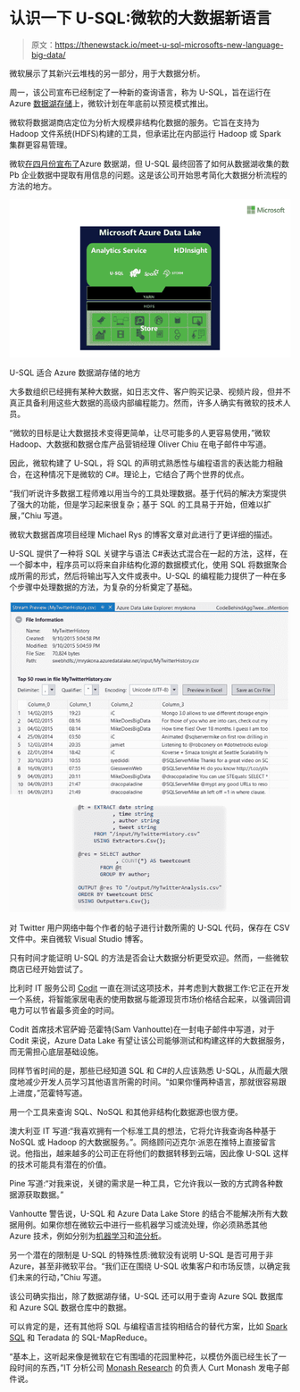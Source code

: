 # 认识一下 U-SQL:微软的大数据新语言

> 原文：<https://thenewstack.io/meet-u-sql-microsofts-new-language-big-data/>

微软展示了其新兴云堆栈的另一部分，用于大数据分析。

周一，该公司宣布已经制定了一种新的查询语言，称为 U-SQL，旨在运行在 Azure [数据湖存储](https://azure.microsoft.com/en-us/solutions/data-lake/)上，微软计划在年底前以预览模式推出。

微软将数据湖商店定位为分析大规模非结构化数据的服务。它旨在支持为 Hadoop 文件系统(HDFS)构建的工具，但承诺比在内部运行 Hadoop 或 Spark 集群更容易管理。

微软[在四月份宣布了](https://azure.microsoft.com/en-us/blog/introducing-azure-data-lake/)Azure 数据湖，但 U-SQL 最终回答了如何从数据湖收集的数 Pb 企业数据中提取有用信息的问题。这是该公司开始思考简化大数据分析流程的方法的地方。

![Where U-SQL fits in to the Azure Data Lake Store](img/750f9096efb4a61b747ad984b8ab50ef.png)

U-SQL 适合 Azure 数据湖存储的地方

大多数组织已经拥有某种大数据，如日志文件、客户购买记录、视频片段，但并不真正具备利用这些大数据的高级内部编程能力。然而，许多人确实有微软的技术人员。

“微软的目标是让大数据技术变得更简单，让尽可能多的人更容易使用，”微软 Hadoop、大数据和数据仓库产品营销经理 Oliver Chiu 在电子邮件中写道。

因此，微软构建了 U-SQL，将 SQL 的声明式熟悉性与编程语言的表达能力相融合，在这种情况下是微软的 C#。理论上，它结合了两个世界的优点。

“我们听说许多数据工程师难以用当今的工具处理数据。基于代码的解决方案提供了强大的功能，但是学习起来很复杂；基于 SQL 的工具易于开始，但难以扩展，”Chiu 写道。

微软大数据首席项目经理 Michael Rys 的博客文章对此进行了更详细的描述。

U-SQL 提供了一种将 SQL 关键字与语法 C#表达式混合在一起的方法，这样，在一个脚本中，程序员可以将来自非结构化源的数据模式化，使用 SQL 将数据聚合成所需的形式，然后将输出写入文件或表中。U-SQL 的编程能力提供了一种在多个步骤中处理数据的方法，为复杂的分析奠定了基础。

![The U-SQL code needed to count posts of each author in a Twitter user network, as saved in a CSV file. From the Microsoft Visual Studio blog.](img/1fe9cd0c123152771756aa7f5f4236d0.png)

对 Twitter 用户网络中每个作者的帖子进行计数所需的 U-SQL 代码，保存在 CSV 文件中。来自微软 Visual Studio 博客。

只有时间才能证明 U-SQL 的方法是否会让大数据分析更受欢迎。然而，一些微软商店已经开始尝试了。

比利时 IT 服务公司 [Codit](http://www.codit.eu/) 一直在测试这项技术，并考虑到大数据工作:它正在开发一个系统，将智能家居电表的使用数据与能源现货市场价格结合起来，以强调回调电力可以节省最多资金的时间。

Codit 首席技术官萨姆·范霍特(Sam Vanhoutte)在一封电子邮件中写道，对于 Codit 来说，Azure Data Lake 有望让该公司能够测试和构建这样的大数据服务，而无需担心底层基础设施。

同样节省时间的是，那些已经知道 SQL 和 C#的人应该熟悉 U-SQL，从而最大限度地减少开发人员学习其他语言所需的时间。“如果你懂两种语言，那就很容易跟上进度，”范霍特写道。

用一个工具来查询 SQL、NoSQL 和其他非结构化数据源也很方便。

澳大利亚 IT 写道:“我喜欢拥有一个标准工具的想法，它将允许我查询各种基于 NoSQL 或 Hadoop 的大数据服务。”。网络顾问迈克尔·派恩在推特上直接留言说。他指出，越来越多的公司正在将他们的数据转移到云端，因此像 U-SQL 这样的技术可能具有潜在的价值。

Pine 写道:“对我来说，关键的需求是一种工具，它允许我以一致的方式跨各种数据源获取数据。”

Vanhoutte 警告说，U-SQL 和 Azure Data Lake Store 的结合不能解决所有大数据用例。如果你想在微软云中进行一些机器学习或流处理，你必须熟悉其他 Azure 技术，例如分别为[机器学习](https://azure.microsoft.com/en-us/services/machine-learning/)和[流分析](https://azure.microsoft.com/en-us/services/stream-analytics/)。

另一个潜在的限制是 U-SQL 的特殊性质:微软没有说明 U-SQL 是否可用于非 Azure，甚至非微软平台。“我们正在围绕 U-SQL 收集客户和市场反馈，以确定我们未来的行动，”Chiu 写道。

该公司确实指出，除了数据湖存储，U-SQL 还可以用于查询 Azure SQL 数据库和 Azure SQL 数据仓库中的数据。

可以肯定的是，还有其他将 SQL 与编程语言挂钩相结合的替代方案，比如 [Spark SQL](http://spark.apache.org/sql/) 和 Teradata 的 SQL-MapReduce。

“基本上，这听起来像是微软在它有围墙的花园里种花，以模仿外面已经生长了一段时间的东西，”IT 分析公司 [Monash Research](http://www.monash.com/) 的负责人 Curt Monash 发电子邮件说。

<svg xmlns:xlink="http://www.w3.org/1999/xlink" viewBox="0 0 68 31" version="1.1"><title>Group</title> <desc>Created with Sketch.</desc></svg>